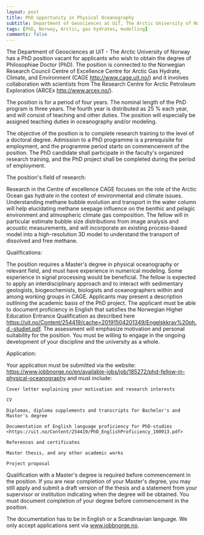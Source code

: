 ```yaml
---
layout: post
title: PhD opportunity in Physical Oceanography
subtitle: Department of Geosciences at UiT, The Arctic University of Norway
tags: [PhD, Norway, Arctic, gas hydrates, modelling]
comments: false
---
```



The Department of Geosciences at UiT - The Arctic University of Norway has a PhD position vacant for applicants who wish to obtain the degree of Philosophiae Doctor (PhD). The position is connected to the Norwegian Research Council Centre of Excellence Centre for Arctic Gas Hydrate, Climate, and Environment (CAGE <http://www.cage.uit.no/>) and it involves collaboration with scientists from The Research Centre for Arctic Petroleum Exploration (ARCEx <http://www.arcex.no/>).


The position is for a period of four years. The nominal length of the PhD program is three years. The fourth year is distributed as 25 % each year, and will consist of teaching and other duties. The position will especially be assigned teaching duties in oceanography and/or modeling.


The objective of the position is to complete research training to the level of a doctoral degree. Admission to a PhD programme is a prerequisite for employment, and the programme period starts on commencement of the position. The PhD candidate shall participate in the faculty's organized research training, and the PhD project shall be completed during the period of employment.


The position's field of research:

Research in the Centre of excellence CAGE focuses on the role of the Arctic Ocean gas hydrate in the context of environmental and climate issues. Understanding methane bubble evolution and transport in the water column will help elucidating methane seepage influence on the benthic and pelagic environment and atmospheric climate gas composition. The fellow will in particular estimate bubble size distributions from image analysis and acoustic measurements, and will incorporate an existing process-based model into a high-resolution 3D model to understand the transport of dissolved and free methane.

Qualifications:

The position requires a Master's degree in physical oceanography or relevant field, and must have experience in numerical modeling. Some experience in signal processing would be beneficial. The fellow is expected to apply an interdisciplinary approach and to interact with sedimentary geologists, biogeochemists, biologists and oceanographers within and among working groups in CAGE.
Applicants may present a description outlining the academic basis of the PhD project.
The applicant must be able to document proficiency in English that satisfies the Norwegian Higher Education Entrance Qualification as described here <https://uit.no/Content/254419/cache=20191504201349/Engelskkrav%20ph.d.-studiet.pdf>.
The assessment will emphasize motivation and personal suitability for the position. You must be willing to engage in the ongoing development of your discipline and the university as a whole.


Application:

Your application must be submitted via the website: <https://www.jobbnorge.no/en/available-jobs/job/185272/phd-fellow-in-physical-oceanography>  and must include:

    Cover letter explaining your motivation and research interests
	
    CV
	
    Diplomas, diploma supplements and transcripts for Bachelor's and Master's degree
	
    Documentation of English language proficiency for PhD-studies <https://uit.no/Content/254419/PhD_EnglishProficiency_100913.pdf>
	
    References and certificates
	
    Master thesis, and any other academic works
	
    Project proposal
	

Qualification with a Master's degree is required before commencement in the position. If you are near completion of your Master's degree, you may still apply and submit a draft version of the thesis and a statement from your supervisor or institution indicating when the degree will be obtained. You must document completion of your degree before commencement in the position.

The documentation has to be in English or a Scandinavian language. We only accept applications sent via www.jobbnorge.no.

